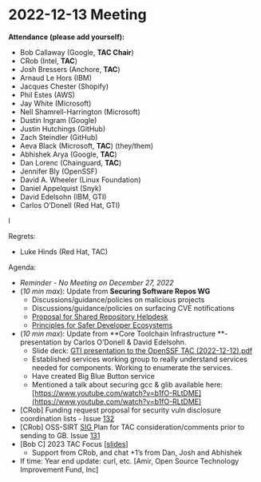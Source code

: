 # **2022-12-13 Meeting**
**Attendance (please add yourself):**



* Bob Callaway (Google, **TAC Chair**)
* CRob (Intel, **TAC**)
* Josh Bressers (Anchore, **TAC**)
* Arnaud Le Hors (IBM)
* Jacques Chester (Shopify)
* Phil Estes (AWS)
* Jay White (Microsoft)
* Nell Shamrell-Harrington (Microsoft)
* Dustin Ingram (Google)
* Justin Hutchings (GitHub)
* Zach Steindler (GitHub)
* Aeva Black (Microsoft, **TAC**) (they/them)
* Abhishek Arya (Google, **TAC**)
* Dan Lorenc (Chainguard, **TAC**)
* Jennifer Bly (OpenSSF)
* David A. Wheeler (Linux Foundation)
* Daniel Appelquist (Snyk)
* David Edelsohn (IBM, GTI)
* Carlos O’Donell (Red Hat, GTI)

l 

Regrets:



* Luke Hinds (Red Hat, TAC)

Agenda:



* _Reminder - No Meeting on December 27, 2022_
* (_10 min max_): Update from **Securing Software Repos WG**
    * Discussions/guidance/policies on malicious projects
    * Discussions/guidance/policies on surfacing CVE notifications
    * [Proposal for Shared Repository Helpdesk](https://docs.google.com/document/d/1Od9kqd4JIAW1h0vvvkD8NFclxsR8yudOdsZEMT7lBUc/edit#heading=h.mztvqya5xxdj)
    * [Principles for Safer Developer Ecosystems](https://docs.google.com/document/d/1OVeSX4OJcuj87AjONNSBY8ECg5bP1q9-Wedb1u23pso/edit#heading=h.n51muv4e1xdc)
* (_10 min max_): Update from **Core Toolchain Infrastructure **- presentation by Carlos O’Donell & David Edelsohn.
    * Slide deck: [GTI presentation to the OpenSSF TAC (2022-12-12).pdf](https://drive.google.com/file/d/1Dtyw-dLKtq7w-3TZlP4aa_gXetqWiK6W/view?usp=sharing)
    * Established services working group to really understand services needed for components. Working to enumerate the services.
    * Have created Big Blue Button service
    * Mentioned a talk about securing gcc & glib available here: [https://www.youtube.com/watch?v=b1fO-RLtDME](https://www.youtube.com/watch?v=b1fO-RLtDME)
* [CRob] Funding request proposal for security vuln disclosure coordination lists - Issue [132](https://github.com/ossf/tac/issues/132)
* [CRob] OSS-SIRT [SIG ](https://github.com/ossf/SIRT)Plan for TAC consideration/comments prior to sending to GB. Issue [131](https://github.com/ossf/tac/issues/131)
* [Bob C] 2023 TAC Focus [[slides](https://docs.google.com/presentation/d/1MlEPaoebiHV6G_X2G87cN6a11vv9OC7_zZAOlC0ul48/edit#slide=id.g1809680081f_0_38)]
    * Support from CRob, and chat +1’s from Dan, Josh and Abhishek
* If time: Year end update: curl, etc. [Amir, Open Source Technology Improvement Fund, Inc] 


